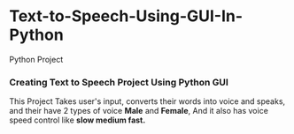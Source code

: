 # Text-to-Speech-Using-GUI-In-Python
Python Project

### Creating Text to Speech Project Using Python GUI 

This Project Takes user's input, converts their words into voice and speaks, and their have 2 types of voice **Male** and **Female**,
And it also has voice speed control like **slow medium fast.**
